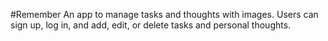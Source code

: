 #Remember
An app to manage tasks and thoughts with images. Users can sign up, log in, and add, edit, or delete tasks and personal thoughts.
